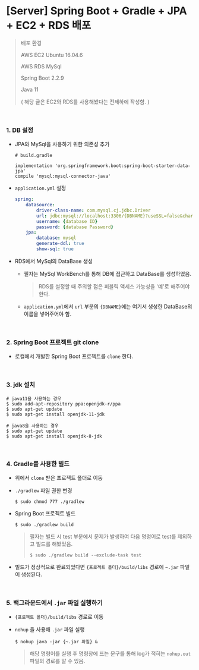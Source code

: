 # [Server] Spring Boot + Gradle + JPA + EC2 + RDS 배포

> 배포 환경
>
> AWS EC2 Ubuntu 16.04.6
>
> AWS RDS MySql
>
> Spring Boot 2.2.9
>
> Java 11
>
> ( 해당 글은 EC2와 RDS를 사용해봤다는 전제하에 작성함. )

<br>

### 1. DB 설정

- JPA와 MySql을 사용하기 위한 의존성 추가

  ```
  # build.gradle
  
  implementation 'org.springframework.boot:spring-boot-starter-data-jpa'
  compile 'mysql:mysql-connector-java'
  ```

- `application.yml` 설정

  ```yml
  spring:
      datasource:
          driver-class-name: com.mysql.cj.jdbc.Driver
          url: jdbc:mysql://localhost:3306/{DBNAME}?useSSL=false&characterEncoding=UTF-8&serverTimezone=UTC
          username: {database ID}
          password: {database Password}
      jpa:
          database: mysql
          generate-ddl: true
          show-sql: true
  ```

- RDS에서 MySql의 DataBase 생성

  - 필자는 MySql WorkBench를 통해 DB에 접근하고 DataBase를 생성하였음.

    > RDS를 설정할 때 주의할 점은 퍼블릭 액세스 가능성을 '예'로 해주어야한다.

  - `application.yml`에서 `url` 부분의 `{DBNAME}`에는 여기서 생성한 DataBase의 이름을 넣어주어야 함.

<br>

### 2. Spring Boot 프로젝트 git clone

- 로컬에서 개발한 Spring Boot 프로젝트를 `clone` 한다.

<br>

### 3. jdk 설치

```
# java11을 사용하는 경우
$ sudo add-apt-repository ppa:openjdk-r/ppa
$ sudo apt-get update
$ sudo apt-get install openjdk-11-jdk

# java8을 사용하는 경우
$ sudo apt-get update
$ sudo apt-get install openjdk-8-jdk
```

<br>

### 4. Gradle를 사용한 빌드

- 위에서 `clone` 받은 프로젝트 폴더로 이동

- `./gradlew` 파일 권한 변경

  `$ sudo chmod 777 ./gradlew`

- Spring Boot 프로젝트 빌드

  `$ sudo ./gradlew build`

  > 필자는 빌드 시 test 부분에서 문제가 발생하여 다음 명렁어로 test를 제외하고 빌드를 해봤었음.
  >
  > `$ sudo ./gradlew build --exclude-task test`

- 빌드가 정상적으로 완료되었다면 `{프로젝트 폴더}/build/libs` 경로에 `~.jar` 파일이 생성된다.

<br>

### 5. 백그라운드에서 `.jar` 파일 실행하기

- `{프로젝트 폴더}/build/libs` 경로로 이동

- `nohup` 을 사용해 `.jar` 파일 실행

  `$ nohup java -jar {~.jar 파일} &`

  > 해당 명령어를 실행 후 명령창에 뜨는 문구를 통해 log가 적히는  `nohup.out`파일의 경로를 알 수 있음.